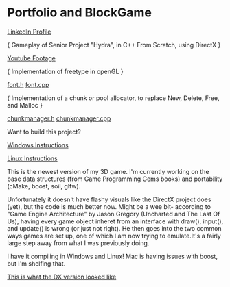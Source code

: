 Portfolio and BlockGame
=========

[LinkedIn Profile](http://www.linkedin.com/pub/kyle-pickering/42/259/b62)


{ Gameplay of Senior Project "Hydra", in C++ From Scratch, using DirectX  }

[Youtube Footage](http://www.youtube.com/watch?v=c49Agz17ujo)

{ Implementation of freetype in openGL } 

[font.h](https://github.com/fulletron/BlockGame/blob/master/src/Main/Graphics/font.h) 
[font.cpp](https://github.com/fulletron/BlockGame/blob/master/src/Main/Graphics/font.cpp)

{ Implementation of a chunk or pool allocator, to replace New, Delete, Free, and Malloc }

[chunkmanager.h](https://github.com/fulletron/BlockGame/blob/master/src/Main/Utilities/chunkmanager.h)
[chunkmanager.cpp](https://github.com/fulletron/BlockGame/blob/master/src/Main/Utilities/chunkmanager.cpp)

Want to build this project?

[Windows Instructions](https://github.com/fulletron/BlockGame/blob/master/not%20src/Linux%20Instructions.txt)

[Linux Instructions](https://github.com/fulletron/BlockGame/blob/master/not%20src/Linux%20Instructions.txt)

This is the newest version of my 3D game. I'm currently working on the base data structures (from Game Programming Gems books) and portability (cMake, boost, soil, glfw).

Unfortunately it doesn't have flashy visuals like the DirectX project does (yet), but the code is much better now. Might be a wee bit- according to "Game Engine Architecture" by Jason Gregory (Uncharted and The Last Of Us), having every game object inheret from an interface with draw(), input(), and update() is wrong (or just not right). He then goes into the two common ways games are set up, one of which I am now trying to emulate.It's a fairly large step away from what I was previously doing. 

I have it compiling in Windows and Linux! Mac is having issues with boost, but I'm shelfing that.

[This is what the DX version looked like](https://github.com/fulletron/BlockGame/wiki/What-the-DirectX-version-looked-like:)
